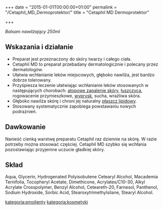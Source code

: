 +++
date = "2015-01-01T00:00:00+01:00"
permalink = "/Cetaphil_MD_Dermoprotektor/"
title = "Cetaphil MD Dermoprotektor"

+++

*Balsam nawilżający 250ml*

Wskazania i działanie
---------------------

-   Preparat jest przeznaczony do skóry twarzy i całego ciała.
-   Cetaphil MD to preparat przebadany dermatologicznie i polecany przez dermatologów.
-   Ułatwia wchłanianie leków miejscowych, głęboko nawilża, jest bardzo dobrze tolerowany.
-   Przyśpiesza leczenie ułatwiając wchłanianie leków stosowanych w następujących chorobach: [atopowe zapalenie skóry](/atopedia/atopowe_zapalenie_skóry "wikilink"), [łuszczyca](/atopedia/łuszczyca "wikilink"), rogowacenie przymieszkowe, [wyprysk](/atopedia/wyprysk "wikilink"), sucha, wrażliwa skóra.
-   Głęboko nawilża skórę i chroni jej naturalny [płaszcz lipidowy](/atopedia/płaszcz_lipidowy "wikilink").
-   Stosowany systematycznie zapobiega powstawaniu nowych podrażnień.

Dawkowanie
----------

Nanieść cienką warstwę preparatu Cetaphil raz dziennie na skórę. W razie potrzeby można stosować częściej. Cetaphil MD szybko się wchłania pozostawiając przyjemne uczucie gładkiej skóry.

Skład
-----

Aqua, Glycerin, Hydrogenated Polyisobutene Cetearyl Alcohol, Macademia Ternifolia, Tocopheryl Acetate, Dimethicone, Acrylates/C10-30, Alkyl Acrylate Crosspolymer, Benzyl Alcohol, Ceteareth-20, Farnesol, Panthenol, Sodium Hydroxide, Sorbic Acid, Stearoxytrimethylsilane, Stearyl Alcohol.

[kategoria:emolienty](/atopedia/kategoria:emolienty "wikilink") [kategoria:kosmetyki](/atopedia/kategoria:kosmetyki "wikilink")